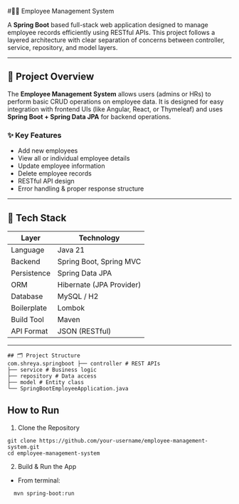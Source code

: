 #🧑‍💼 Employee Management System

A **Spring Boot** based full-stack web application designed to manage employee records efficiently using RESTful APIs. This project follows a layered architecture with clear separation of concerns between controller, service, repository, and model layers.

---

## 📌 Project Overview

The **Employee Management System** allows users (admins or HRs) to perform basic CRUD operations on employee data. It is designed for easy integration with frontend UIs (like Angular, React, or Thymeleaf) and uses **Spring Boot + Spring Data JPA** for backend operations.

### ✨ Key Features

- Add new employees
- View all or individual employee details
- Update employee information
- Delete employee records
- RESTful API design
- Error handling & proper response structure

---

## 🧰 Tech Stack

| Layer          | Technology               |
|----------------|--------------------------|
| Language       | Java 21                  |
| Backend        | Spring Boot, Spring MVC  |
| Persistence    | Spring Data JPA          |
| ORM            | Hibernate (JPA Provider) |
| Database       | MySQL / H2               |
| Boilerplate    | Lombok                   |
| Build Tool     | Maven                    |
| API Format     | JSON (RESTful)           |

---
````
## 🗂️ Project Structure
com.shreya.springboot ├── controller # REST APIs 
├── service # Business logic
├── repository # Data access
├── model # Entity class 
└── SpringBootEmployeeApplication.java

````
## How to Run

1. Clone the Repository
````
git clone https://github.com/your-username/employee-management-system.git
cd employee-management-system
````

2. Build & Run the App
- From terminal:
````
  mvn spring-boot:run
````
